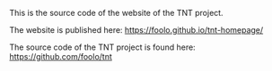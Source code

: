 This is the source code of the website of the TNT project.

The website is published here: https://foolo.github.io/tnt-homepage/

The source code of the TNT project is found here: https://github.com/foolo/tnt
